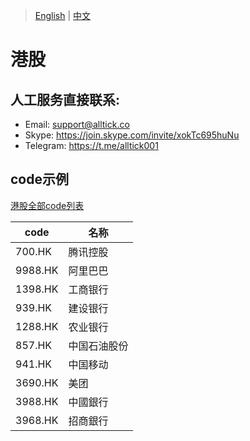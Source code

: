 > [English](./product_code_list_HK_stock.md) | [中文](./product_code_list_HK_stock_cn.md)

# 港股

## 人工服务直接联系:<br/>
- Email: support@alltick.co
- Skype: https://join.skype.com/invite/xokTc695huNu
- Telegram: https://t.me/alltick001

## code示例

[港股全部code列表](https://docs.google.com/spreadsheets/d/1avkeR1heZSj6gXIkDeBt8X3nv4EzJetw4yFuKjSDYtA/edit?gid=1134034911#gid=1134034911)


| code    | 名称                      |
| ------- | ------------------------- |
| 700.HK  | 腾讯控股                  |
| 9988.HK  | 阿里巴巴                  |
| 1398.HK  | 工商银行                  |
| 939.HK  | 建设银行                  |
| 1288.HK  | 农业银行                  |
| 857.HK  | 中国石油股份                  |
| 941.HK  | 中国移动                  |
| 3690.HK  | 美团                  |
| 3988.HK  | 中國銀行                  |
| 3968.HK  | 招商銀行                  |
